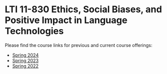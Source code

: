 # LTI 11-830 Ethics, Social Biases, and Positive Impact in Language Technologies
Please find the course links for previous and current course offerings:
- [Spring 2024](./Spring2024)
- [Spring 2023](./Spring2023)
- [Spring 2022](https://strubell.github.io/teaching/11-830/)

 